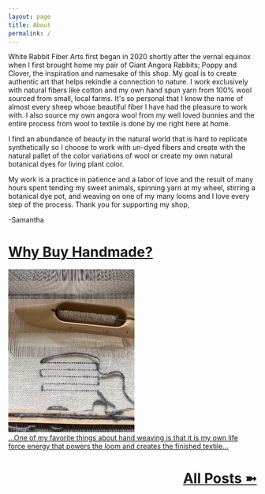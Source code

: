 ```yaml
---
layout: page
title: About
permalink: /
---
```


White Rabbit Fiber Arts first began in 2020 shortly after the vernal equinox when I first brought home my pair of Giant Angora Rabbits; Poppy and Clover, the inspiration and namesake of this shop.
My goal is to create authentic art that helps rekindle a connection to nature. I work exclusively with natural fibers like cotton and my own hand spun yarn from 100% wool sourced from small, local farms. It's so personal that I know the name of almost every sheep whose beautiful fiber I have had the pleasure to work with. I also source my own angora wool from my well loved bunnies and the entire process from wool to textile is done by me right here at home.

I find an abundance of beauty in the natural world that is hard to replicate synthetically so I choose to work with un-dyed fibers and create with the natural pallet of the color variations of wool or create my own natural botanical dyes for living plant color.

My work is a practice in patience and a labor of love and the result of many hours spent tending my sweet animals, spinning yarn at my wheel, stirring a botanical dye pot, and weaving on one of my many looms and I love every step of the process.
Thank you for supporting my shop,

-Samantha

<div class="home-posts">
    <a href="/2021/07/23/why-buy-handmade/#content">
    <div class="related-post">
        <h1 class="related-title">Why Buy Handmade?</h1>
        <img class="related-image" src="/images/posts/2021-07-23-why-buy-handmade/loom-and-boat-shuttle-button.jpg" />
        <div class="related-content">...One of my favorite things about hand weaving
        is that it is my own life force energy that powers the loom and creates the finished textile...</div>
    </div>
    </a>
    <a href="/blog#content">
    <div class="related-post" style="text-align: right">
        <h1 class="related-title">All Posts ➼</h1>
    </div>
    </a>
</div>
